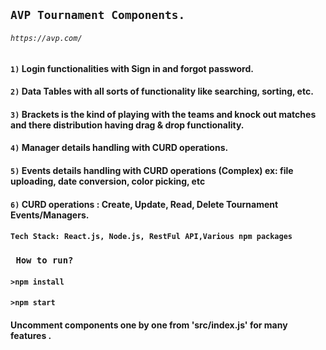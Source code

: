## `AVP Tournament Components.`
###### `https://avp.com/`
#### `1)` Login functionalities with Sign in and forgot password.
#### `2)` Data Tables with all sorts of functionality like searching, sorting, etc.
#### `3)` Brackets is the kind of playing with the teams and knock out matches and there distribution having drag & drop functionality.
#### `4)` Manager details handling with CURD operations.
#### `5)` Events details handling with CURD operations (Complex) ex: file uploading, date conversion, color picking, etc
#### `6)` CURD operations : Create, Update, Read, Delete Tournament Events/Managers.
#### `Tech Stack: React.js, Node.js, RestFul API,Various npm packages`

### ` How to run?`
#### `>npm install`
#### `>npm start`
####  Uncomment components one by one from 'src/index.js' for many features .


